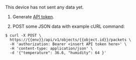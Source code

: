 
This device has not sent any data yet. 

1. Generate [API token](https://sandbox.rightech.io/api-tokens#?v=create&scopes=objects_one_packets_post).

2. POST some JSON data with example cURL command: 

```console
$ curl -X POST \
  https://{{env}}/api/v1/objects/{{object.id}}/packets \
  -H 'authorization: Bearer <insert API token here>' \
  -H 'content-type: application/json' \
  -d '{"temperature": 36.6, "humidity": 64 }'
```  
